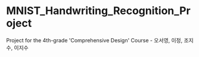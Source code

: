 # MNIST_Handwriting_Recognition_Project
Project for the 4th-grade 'Comprehensive Design' Course - 오서영, 이정, 조지수, 이지수
